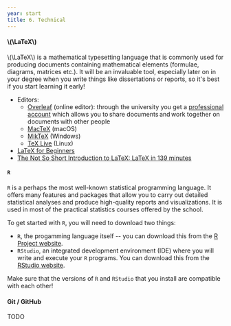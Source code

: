 ```yaml
---
year: start
title: 6. Technical
---
```


#### \\(\LaTeX\\)

\\(\LaTeX\\) is a mathematical typesetting language that is commonly used for producing documents containing mathematical elements (formulae, diagrams, matrices etc.). It will be an invaluable tool, especially later on in your degree when you write things like dissertations or reports, so it's best if you start learning it early!

- Editors:
	- [Overleaf](https://www.overleaf.com/) (online editor): through the university you get a [professional account](https://www.overleaf.com/edu/edinburgh) which allows you to share documents and work together on documents with other people
	- [MacTeX](http://www.tug.org/mactex/) (macOS)
	- [MikTeX](https://miktex.org/) (Windows)
	- [TeX Live](https://www.tug.org/texlive/) (Linux)
- [LaTeX for Beginners](http://www.docs.is.ed.ac.uk/skills/documents/3722/3722-2014.pdf)
- [The Not So Short Introduction to LaTeX: LaTeX in 139 minutes](https://tobi.oetiker.ch/lshort/lshort.pdf)

#### `R`

`R` is a perhaps the most well-known statistical programming language. It offers many features and packages that allow you to carry out detailed statistical analyses and produce high-quality reports and visualizations. It is used in most of the practical statistics courses offered by the school.

To get started with `R`, you will need to download two things:

- `R`, the progamming language itself -- you can download this from the [R Project website](https://www.r-project.org/).
- `RStudio`, an integrated development environment (IDE) where you will write and execute your `R` programs. You can download this from the [RStudio website](https://rstudio.com/).

Make sure that the versions of `R` and `RStudio` that you install are compatible with each other!

#### Git / GitHub

TODO